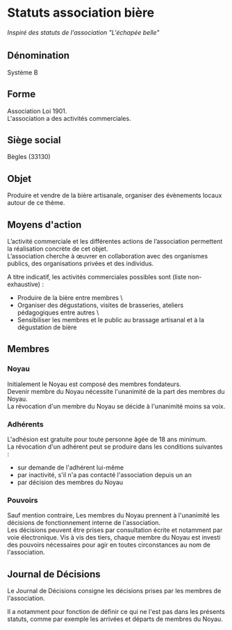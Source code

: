 # Statuts association bière
###### Inspiré des statuts de l'association "L'échapée belle"


## Dénomination
Système B

## Forme
Association Loi 1901. \
L'association a des activités commerciales.

## Siège social
Bègles (33130)

## Objet
Produire et vendre de la bière artisanale, organiser des évènements locaux autour de ce thème.

## Moyens d'action
L’activité commerciale et les différentes actions de l’association permettent la réalisation concrète de cet objet. \
L’association cherche à œuvrer en collaboration avec des organismes publics, des organisations privées et des individus.

A titre indicatif, les activités commerciales possibles sont (liste non-exhaustive) :

 - Produire de la bière entre membres \
 - Organiser des dégustations, visites de brasseries, ateliers pédagogiques entre autres \
 - Sensibiliser les membres et le public au brassage artisanal et à la dégustation de bière 

## Membres

### Noyau
Initialement le Noyau est composé des membres fondateurs.  
Devenir membre du Noyau nécessite l'unanimité de la part des membres du Noyau.  
La révocation d'un membre du Noyau se décide à l'unanimité moins sa voix.

### Adhérents
L'adhésion est gratuite pour toute personne âgée de 18 ans minimum.  
La révocation d'un adhérent peut se produire dans les conditions suivantes :
 - sur demande de l'adhérent lui-même
 - par inactivité, s'il n'a pas contacté l'association depuis un an
 - par décision des membres du Noyau

### Pouvoirs
Sauf mention contraire, Les membres du Noyau prennent à l'unanimité les décisions de fonctionnement interne de l'association.  
Les décisions peuvent être prises par consultation écrite et notamment par voie électronique.
Vis à vis des tiers, chaque membre du Noyau est investi des pouvoirs nécessaires pour agir en toutes circonstances au nom de l'association.  

## Journal de Décisions
Le Journal de Décisions consigne les décisions prises par les membres de l'association.

Il a notamment pour fonction de définir ce qui ne l'est pas dans les présents statuts, comme par exemple les arrivées et départs de membres du Noyau.
